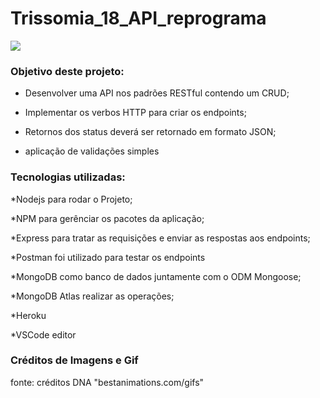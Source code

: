 # Trissomia_18_API_reprograma

<img src="https://bestanimations.com/media/dna/119356307dna-rna-chromosomes-double-helix-rotating-animated-gif-6.gif#.Ytn1axr8B_U.link">



### Objetivo deste projeto:
* Desenvolver uma API nos padrões RESTful contendo um CRUD;

* Implementar os verbos HTTP para criar os endpoints;

* Retornos dos status deverá ser retornado em formato JSON;

* aplicação de validações simples

### Tecnologias utilizadas:
*Nodejs para rodar o Projeto;

*NPM para gerênciar os pacotes da aplicação;

*Express para tratar as requisições e enviar as respostas aos endpoints;

*Postman foi utilizado para testar os endpoints

*MongoDB como banco de dados juntamente com o ODM Mongoose;

*MongoDB Atlas realizar as operações;

*Heroku 

*VSCode editor 
### Créditos de Imagens e Gif
fonte: créditos DNA "bestanimations.com/gifs"
